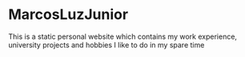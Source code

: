 # MarcosLuzJunior
This is a static personal website which contains my work experience, university projects and hobbies I like to do in my spare time
